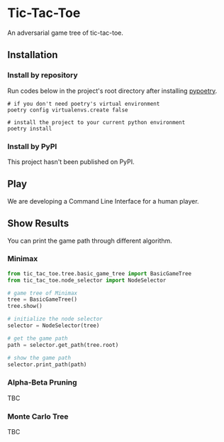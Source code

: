 # Tic-Tac-Toe
An adversarial game tree of tic-tac-toe.

## Installation

### Install by repository

Run codes below in the project's root directory after installing [pypoetry](https://python-poetry.org/docs/).

```shell
# if you don't need poetry's virtual environment
poetry config virtualenvs.create false

# install the project to your current python environment
poetry install
```

### Install by PyPI

This project hasn't been published on PyPI.

## Play

We are developing a Command Line Interface for a human player.

## Show Results

You can print the game path through different algorithm.

### Minimax

```python
from tic_tac_toe.tree.basic_game_tree import BasicGameTree
from tic_tac_toe.node_selector import NodeSelector

# game tree of Minimax
tree = BasicGameTree()
tree.show()

# initialize the node selector
selector = NodeSelector(tree)

# get the game path
path = selector.get_path(tree.root)

# show the game path
selector.print_path(path)
```

### Alpha-Beta Pruning

TBC

### Monte Carlo Tree

TBC
